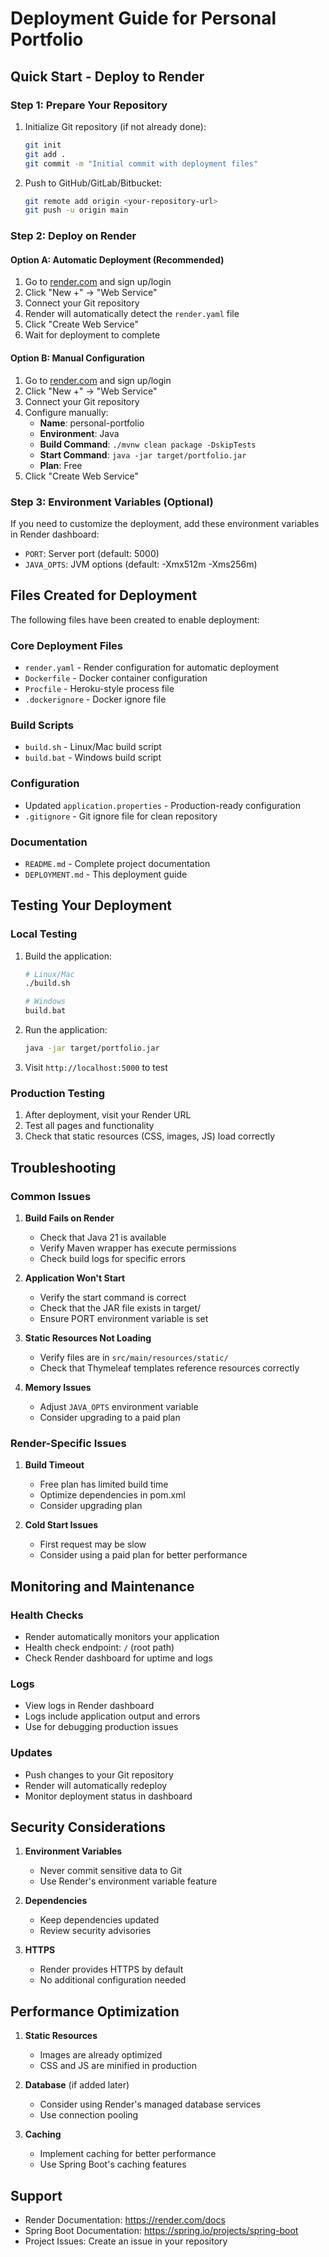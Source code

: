 # Deployment Guide for Personal Portfolio

## Quick Start - Deploy to Render

### Step 1: Prepare Your Repository
1. Initialize Git repository (if not already done):
   ```bash
   git init
   git add .
   git commit -m "Initial commit with deployment files"
   ```

2. Push to GitHub/GitLab/Bitbucket:
   ```bash
   git remote add origin <your-repository-url>
   git push -u origin main
   ```

### Step 2: Deploy on Render

#### Option A: Automatic Deployment (Recommended)
1. Go to [render.com](https://render.com) and sign up/login
2. Click "New +" → "Web Service"
3. Connect your Git repository
4. Render will automatically detect the `render.yaml` file
5. Click "Create Web Service"
6. Wait for deployment to complete

#### Option B: Manual Configuration
1. Go to [render.com](https://render.com) and sign up/login
2. Click "New +" → "Web Service"
3. Connect your Git repository
4. Configure manually:
   - **Name**: personal-portfolio
   - **Environment**: Java
   - **Build Command**: `./mvnw clean package -DskipTests`
   - **Start Command**: `java -jar target/portfolio.jar`
   - **Plan**: Free
5. Click "Create Web Service"

### Step 3: Environment Variables (Optional)
If you need to customize the deployment, add these environment variables in Render dashboard:
- `PORT`: Server port (default: 5000)
- `JAVA_OPTS`: JVM options (default: -Xmx512m -Xms256m)

## Files Created for Deployment

The following files have been created to enable deployment:

### Core Deployment Files
- `render.yaml` - Render configuration for automatic deployment
- `Dockerfile` - Docker container configuration
- `Procfile` - Heroku-style process file
- `.dockerignore` - Docker ignore file

### Build Scripts
- `build.sh` - Linux/Mac build script
- `build.bat` - Windows build script

### Configuration
- Updated `application.properties` - Production-ready configuration
- `.gitignore` - Git ignore file for clean repository

### Documentation
- `README.md` - Complete project documentation
- `DEPLOYMENT.md` - This deployment guide

## Testing Your Deployment

### Local Testing
1. Build the application:
   ```bash
   # Linux/Mac
   ./build.sh
   
   # Windows
   build.bat
   ```

2. Run the application:
   ```bash
   java -jar target/portfolio.jar
   ```

3. Visit `http://localhost:5000` to test

### Production Testing
1. After deployment, visit your Render URL
2. Test all pages and functionality
3. Check that static resources (CSS, images, JS) load correctly

## Troubleshooting

### Common Issues

1. **Build Fails on Render**
   - Check that Java 21 is available
   - Verify Maven wrapper has execute permissions
   - Check build logs for specific errors

2. **Application Won't Start**
   - Verify the start command is correct
   - Check that the JAR file exists in target/
   - Ensure PORT environment variable is set

3. **Static Resources Not Loading**
   - Verify files are in `src/main/resources/static/`
   - Check that Thymeleaf templates reference resources correctly

4. **Memory Issues**
   - Adjust `JAVA_OPTS` environment variable
   - Consider upgrading to a paid plan

### Render-Specific Issues

1. **Build Timeout**
   - Free plan has limited build time
   - Optimize dependencies in pom.xml
   - Consider upgrading plan

2. **Cold Start Issues**
   - First request may be slow
   - Consider using a paid plan for better performance

## Monitoring and Maintenance

### Health Checks
- Render automatically monitors your application
- Health check endpoint: `/` (root path)
- Check Render dashboard for uptime and logs

### Logs
- View logs in Render dashboard
- Logs include application output and errors
- Use for debugging production issues

### Updates
- Push changes to your Git repository
- Render will automatically redeploy
- Monitor deployment status in dashboard

## Security Considerations

1. **Environment Variables**
   - Never commit sensitive data to Git
   - Use Render's environment variable feature

2. **Dependencies**
   - Keep dependencies updated
   - Review security advisories

3. **HTTPS**
   - Render provides HTTPS by default
   - No additional configuration needed

## Performance Optimization

1. **Static Resources**
   - Images are already optimized
   - CSS and JS are minified in production

2. **Database** (if added later)
   - Consider using Render's managed database services
   - Use connection pooling

3. **Caching**
   - Implement caching for better performance
   - Use Spring Boot's caching features

## Support

- Render Documentation: https://render.com/docs
- Spring Boot Documentation: https://spring.io/projects/spring-boot
- Project Issues: Create an issue in your repository
